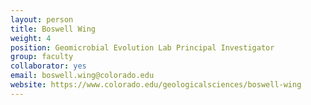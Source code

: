 ```yaml
---
layout: person
title: Boswell Wing
weight: 4
position: Geomicrobial Evolution Lab Principal Investigator
group: faculty
collaborator: yes
email: boswell.wing@colorado.edu
website: https://www.colorado.edu/geologicalsciences/boswell-wing
---
```

